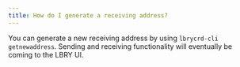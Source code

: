 ```yaml
---
title: How do I generate a receiving address?
---
```


You can generate a new receiving address by using `lbrycrd-cli getnewaddress`. Sending and receiving functionality will eventually be coming to the LBRY UI.
